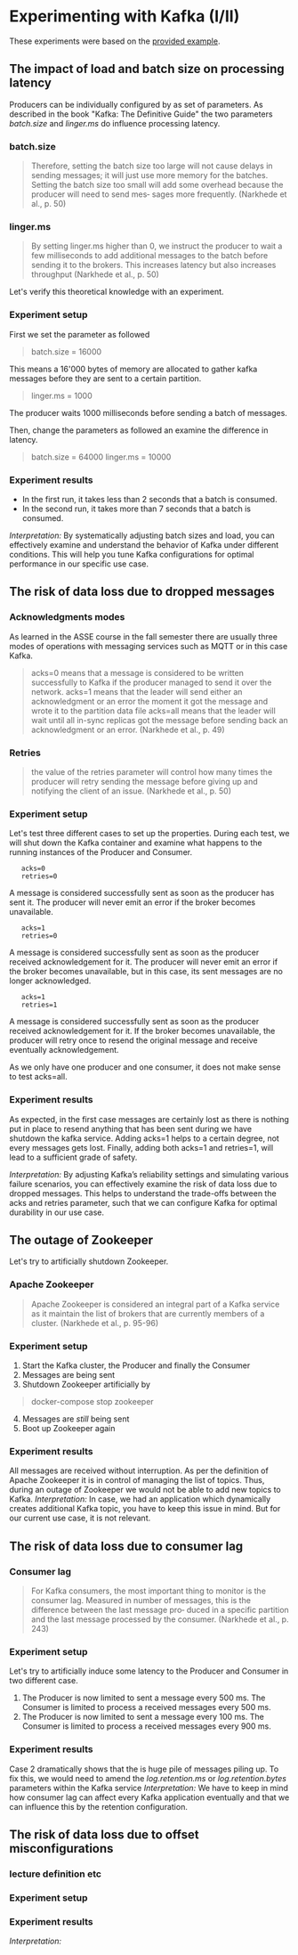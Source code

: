 # Experimenting with Kafka (I/II)
These experiments were based on the [provided example](https://github.com/scs-edpo/lab02Part1-kafka-producer-consumer).

## The impact of load and batch size on processing latency
Producers can be individually configured by as set of parameters. As described in the book "Kafka: The Definitive Guide"
the two parameters *batch.size* and *linger.ms* do influence processing latency.

### batch.size
> Therefore, setting the batch size too large will not cause delays in sending messages; it will just use more memory for the batches. Setting the batch size too small will add some overhead because the producer will need to send mes‐ sages more frequently. (Narkhede et al., p. 50)

### linger.ms
> By setting linger.ms higher than 0, we instruct the producer to wait a few milliseconds to add additional messages to the batch before sending it to the brokers. This increases latency but also increases throughput (Narkhede et al., p. 50)

Let's verify this theoretical knowledge with an experiment. 

### Experiment setup
First we set the parameter as followed
> batch.size = 16000

This means a 16'000 bytes of memory are allocated to gather kafka messages before they are sent to a certain partition.

> linger.ms = 1000

The producer waits 1000 milliseconds before sending a batch of messages.

Then, change the parameters as followed an examine the difference in latency.
> batch.size = 64000
> linger.ms = 10000

### Experiment results
* In the first run, it takes less than 2 seconds that a batch is consumed.
* In the second run, it takes more than 7 seconds that a batch is consumed.

*Interpretation:* By systematically adjusting batch sizes and load, you can effectively examine and understand the behavior of Kafka under different conditions. This will help you tune Kafka configurations for optimal performance in our specific use case.

## The risk of data loss due to dropped messages

### Acknowledgments modes
As learned in the ASSE course in the fall semester there are usually three modes of operations with messaging services such as MQTT or in this case Kafka.

> acks=0 means that a message is considered to be written successfully to Kafka if the producer managed to send it over the network.
> acks=1 means that the leader will send either an acknowledgment or an error the moment it got the message and wrote it to the partition data file
> acks=all means that the leader will wait until all in-sync replicas got the message before sending back an acknowledgment or an error. (Narkhede et al., p. 49)

### Retries
> the value of the retries parameter will control how many times the producer will retry sending the message before giving up and notifying the client of an issue. (Narkhede et al., p. 50)

### Experiment setup
Let's test three different cases to set up the properties. During each test, we will shut down the Kafka container and examine what happens to the running instances of the Producer and Consumer.
```properties
   acks=0
   retries=0
```
A message is considered successfully sent as soon as the producer has sent it. The producer will never emit an error if the broker becomes unavailable.

```properties
   acks=1
   retries=0
```
A message is considered successfully sent as soon as the producer received acknowledgement for it. The producer will never emit an error if the broker becomes unavailable, but in this case, its sent messages are no longer acknowledged.

```properties
   acks=1
   retries=1
```
A message is considered successfully sent as soon as the producer received acknowledgement for it. If the broker becomes unavailable, the producer will retry once to resend the original message and receive eventually acknowledgement. 

As we only have one producer and one consumer, it does not make sense to test acks=all.

### Experiment results
As expected, in the first case messages are certainly lost as there is nothing put in place to resend anything that has been sent during we have shutdown the kafka service. Adding acks=1 helps to a certain degree, not every messages gets lost. Finally, adding both acks=1 and retries=1, will lead to a sufficient grade of safety.

*Interpretation:* By adjusting Kafka’s reliability settings and simulating various failure scenarios, you can effectively examine the risk of data loss due to dropped messages. This helps to understand the trade-offs between the acks and retries parameter, such that we can configure Kafka for optimal durability in our use case.

## The outage of Zookeeper
Let's try to artificially shutdown Zookeeper.

### Apache Zookeeper
> Apache Zookeeper is considered an integral part of a Kafka service as it maintain the list of brokers that are currently members of a cluster. (Narkhede et al., p. 95-96)

### Experiment setup
1. Start the Kafka cluster, the Producer and finally the Consumer
2. Messages are being sent
3. Shutdown Zookeeper artificially by
> docker-compose stop zookeeper
4. Messages are *still* being sent
5. Boot up Zookeeper again

### Experiment results
All messages are received without interruption. As per the definition of Apache Zookeeper it is in control of managing the list of topics. Thus, during an outage of Zookeeper we would not be able to add new topics to Kafka.
*Interpretation:* In case, we had an application which dynamically creates additional Kafka topic, you have to keep this issue in mind. But for our current use case, it is not relevant.

## The risk of data loss due to consumer lag
### Consumer lag
> For Kafka consumers, the most important thing to monitor is the consumer lag. Measured in number of messages, this is the difference between the last message pro‐ duced in a specific partition and the last message processed by the consumer. (Narkhede et al., p. 243)

### Experiment setup
Let's try to artificially induce some latency to the Producer and Consumer in two different case.

1. The Producer is now limited to sent a message every 500 ms. The Consumer is limited to process a received messages every 500 ms.
2. The Producer is now limited to sent a message every 100 ms. The Consumer is limited to process a received messages every 900 ms.

### Experiment results
Case 2 dramatically shows that the is huge pile of messages piling up. To fix this, we would need to amend the *log.retention.ms* or *log.retention.bytes* parameters within the Kafka service
*Interpretation:* We have to keep in mind how consumer lag can affect every Kafka application eventually and that we can influence this by the retention configuration.

## The risk of data loss due to offset misconfigurations
### lecture definition etc
### Experiment setup
### Experiment results
*Interpretation:*
